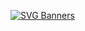 [![SVG Banners](https://svg-banners.vercel.app/api?type=typeWriter&text1=Hi%20👋,%20I'm%20Federico%20👨‍💻&width=400&height=200)](https://github.com/federi95)
<div align="left">
    <img src="header.svg" alt="">
</div>
